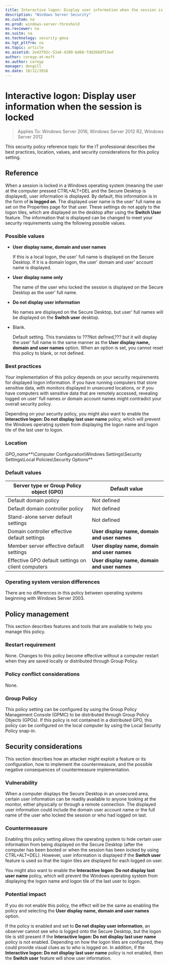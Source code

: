 ```yaml
---
title: Interactive logon: Display user information when the session is locked
description: "Windows Server Security"
ms.custom: na
ms.prod: windows-server-threshold
ms.reviewer: na
ms.suite: na
ms.technology: security-gmsa
ms.tgt_pltfrm: na
ms.topic: article
ms.assetid: 2e42f92c-53a6-4389-bd68-fdd268df53ed
author: coreyp-at-msft
ms.author: coreyp
manager: dongill
ms.date: 10/12/2016
---
```

# Interactive logon: Display user information when the session is locked

>Applies To: Windows Server 2016, Windows Server 2012 R2, Windows Server 2012

This security policy reference topic for the IT professional describes the best practices, location, values, and security considerations for this policy setting.

## Reference
When a session is locked in a Windows operating system (meaning the user at the computer pressed CTRL+ALT+DEL and the Secure Desktop is displayed), user information is displayed. By default, this information is in the form of **<user name> is logged on**. The displayed user name is the user' full name as set on the Properties page for that user. These settings do not apply to the logon tiles, which are displayed on the desktop after using the **Switch User** feature. The information that is displayed can be changed to meet your security requirements using the following possible values.

### Possible values

-   **User display name, domain and user names**

    If this is a local logon, the user' full name is displayed on the Secure Desktop. If it is a domain logon, the user' domain and user' account name is displayed.

-   **User display name only**

    The name of the user who locked the session is displayed on the Secure Desktop as the user' full name.

-   **Do not display user information**

    No names are displayed on the Secure Desktop, but user' full names will be displayed on the **Switch user** desktop.

-   Blank.

    Default setting. This translates to ???Not defined,??? but it will display the user' full name in the same manner as the **User display name, domain and user names** option. When an option is set, you cannot reset this policy to blank, or not defined.

### Best practices
Your implementation of this policy depends on your security requirements for displayed logon information. If you have running computers that store sensitive data, with monitors displayed in unsecured locations, or if you have computers with sensitive data that are remotely accessed, revealing logged on user' full names or domain account names might contradict your overall security policy.

Depending on your security policy, you might also want to enable the **Interactive logon: Do not display last user name** policy, which will prevent the Windows operating system from displaying the logon name and logon tile of the last user to logon.

### Location
*GPO_name***\Computer Configuration\Windows Settings\Security Settings\Local Policies\Security Options**

### Default values

|Server type or Group Policy object (GPO)|Default value|
|-----------------------|---------|
|Default domain policy|Not defined|
|Default domain controller policy|Not defined|
|Stand-alone server default settings|Not defined|
|Domain controller effective default settings|**User display name, domain and user names**|
|Member server effective default settings|**User display name, domain and user names**|
|Effective GPO default settings on client computers|**User display name, domain and user names**|

### Operating system version differences
There are no differences in this policy between operating systems beginning with Windows Server 2003.

## Policy management
This section describes features and tools that are available to help you manage this policy.

### Restart requirement
None. Changes to this policy become effective without a computer restart when they are saved locally or distributed through Group Policy.

### Policy conflict considerations
None.

### Group Policy
This policy setting can be configured by using the Group Policy Management Console (GPMC) to be distributed through Group Policy Objects (GPOs). If this policy is not contained in a distributed GPO, this policy can be configured on the local computer by using the Local Security Policy snap-in.

## Security considerations
This section describes how an attacker might exploit a feature or its configuration, how to implement the countermeasure, and the possible negative consequences of countermeasure implementation.

### Vulnerability
When a computer displays the Secure Desktop in an unsecured area, certain user information can be readily available to anyone looking at the monitor, either physically or through a remote connection. The displayed user information could include the domain user account name or the full name of the user who locked the session or who had logged on last.

### Countermeasure
Enabling this policy setting allows the operating system to hide certain user information from being displayed on the Secure Desktop (after the computer has been booted or when the session has been locked by using CTRL+ALT+DEL). However, user information is displayed if the **Switch user** feature is used so that the logon tiles are displayed for each logged on user.

You might also want to enable the **Interactive logon: Do not display last user name** policy, which will prevent the Windows operating system from displaying the logon name and logon tile of the last user to logon.

### Potential impact
If you do not enable this policy, the effect will be the same as enabling the policy and selecting the **User display name, domain and user names** option.

If the policy is enabled and set to **Do not display user information**, an observer cannot see who is logged onto the Secure Desktop, but the logon tile is still present if the **Interactive logon: Do not display last user name** policy is not enabled. Depending on how the logon tiles are configured, they could provide visual clues as to who is logged on. In addition, if the **Interactive logon: Do not display last user name** policy is not enabled, then the **Switch user** feature will show user information.



